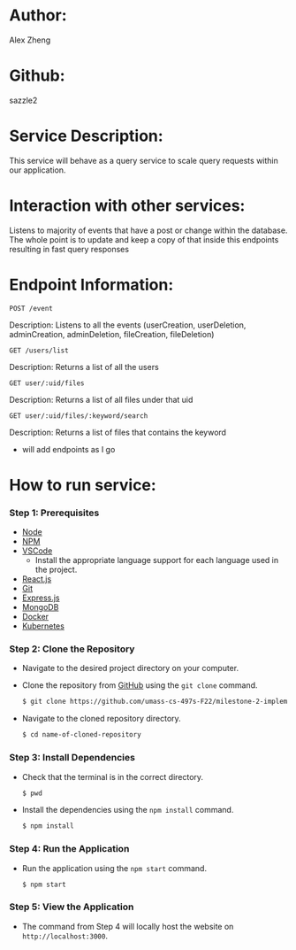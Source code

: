 # Author: 
Alex Zheng

# Github: 
sazzle2

# Service Description: 
This service will behave as a query service to scale query requests within our application. 

# Interaction with other services: 
Listens to majority of events that have a post or change within the database. The whole point is to update and keep a copy of that inside this endpoints resulting in fast query responses

# Endpoint Information: 

`POST /event`

Description: Listens to all the events (userCreation, userDeletion, adminCreation, adminDeletion, fileCreation, fileDeletion)

`GET /users/list`

Description: Returns a list of all the users

`GET user/:uid/files`

Description: Returns a list of all files under that uid

`GET user/:uid/files/:keyword/search`

Description: Returns a list of files that contains the keyword

- will add endpoints as I go

# How to run service:

### **Step 1: Prerequisites**

- [Node](https://nodejs.org/en/)
- [NPM](https://www.npmjs.com/)
- [VSCode](https://code.visualstudio.com/)
    - Install the appropriate language support for each language used in the project.
- [React.js](https://reactjs.org/)
- [Git](https://git-scm.com/)
- [Express.js](https://expressjs.com/)
- [MongoDB](https://www.mongodb.com/)
- [Docker](https://www.docker.com/)
- [Kubernetes](https://kubernetes.io/)

### **Step 2: Clone the Repository**

- Navigate to the desired project directory on your computer.

- Clone the repository from [GitHub](https://github.com/umass-cs-497s-F22/milestone-2-implementation-team0.git) using the `git clone` command.

    ```bash
    $ git clone https://github.com/umass-cs-497s-F22/milestone-2-implementation-team0.git
    ```

- Navigate to the cloned repository directory.

    ```bash
    $ cd name-of-cloned-repository
    ```
### **Step 3: Install Dependencies**

- Check that the terminal is in the correct directory.

    ```bash
    $ pwd
    ```

- Install the dependencies using the `npm install` command.

    ```bash
    $ npm install
    ```
### **Step 4: Run the Application**

- Run the application using the `npm start` command.

    ```bash
    $ npm start
    ```
### **Step 5: View the Application**
- The command from Step 4 will locally host the website on `http://localhost:3000`.
